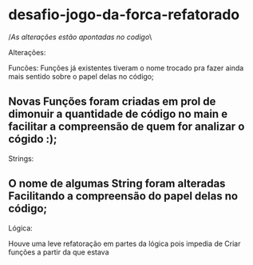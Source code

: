 # desafio-jogo-da-forca-refatorado

/*As alterações estão apontadas no codigo*\

Alterações:

Funcões:
Funções já existentes tiveram o nome trocado
pra fazer ainda mais sentido sobre o papel delas no código;

Novas Funções foram criadas em prol de dimonuir a quantidade de código no main
e facilitar a compreensão de quem for analizar o cógido :);
------------------------------------------------------------
Strings:

O nome de algumas String foram alteradas Facilitando 
a compreensão do papel delas no código;
------------------------------------------------------------
Lógica:

Houve uma leve refatoração em partes da lógica pois 
impedia de Criar funções a partir da que estava